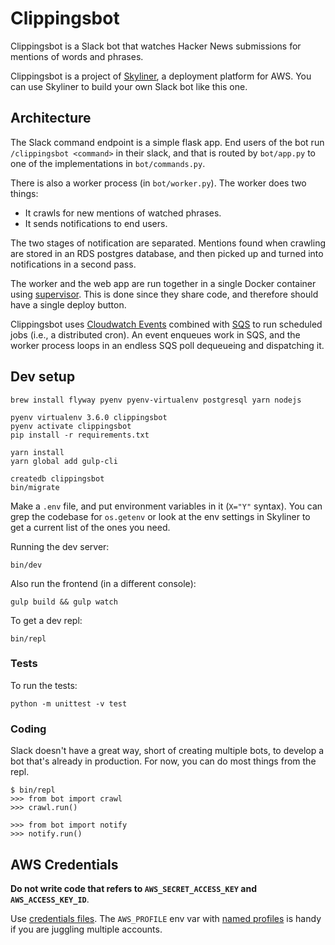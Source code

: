 # Clippingsbot

Clippingsbot is a Slack bot that watches Hacker News submissions for mentions of words and phrases.

Clippingsbot is a project of [Skyliner](https://www.skyliner.io), a deployment platform for AWS. You can use Skyliner to build your own Slack bot like this one.

## Architecture

The Slack command endpoint is a simple flask app. End users of the bot run `/clippingsbot <command>` in their slack, and that is routed by `bot/app.py` to one of the implementations in `bot/commands.py`.

There is also a worker process (in `bot/worker.py`). The worker does two things:

* It crawls for new mentions of watched phrases.
* It sends notifications to end users.

The two stages of notification are separated. Mentions found when crawling are stored in an RDS postgres database, and then picked up and turned into notifications in a second pass.

The worker and the web app are run together in a single Docker container using [supervisor](http://supervisord.org/). This is done since they share code, and therefore should have a single deploy button.

Clippingsbot uses [Cloudwatch Events](http://docs.aws.amazon.com/AmazonCloudWatch/latest/events/WhatIsCloudWatchEvents.html) combined with [SQS](https://aws.amazon.com/sqs/) to run scheduled jobs (i.e., a distributed cron). An event enqueues work in SQS, and the worker process loops in an endless SQS poll dequeueing and dispatching it.

## Dev setup

```
brew install flyway pyenv pyenv-virtualenv postgresql yarn nodejs

pyenv virtualenv 3.6.0 clippingsbot
pyenv activate clippingsbot
pip install -r requirements.txt

yarn install
yarn global add gulp-cli

createdb clippingsbot
bin/migrate
```

Make a `.env` file, and put environment variables in it (`X="Y"` syntax). You can grep the codebase for `os.getenv` or look at the env settings in Skyliner to get a current list of the ones you need.

Running the dev server:

```
bin/dev
```

Also run the frontend (in a different console):

```
gulp build && gulp watch
```

To get a dev repl:

```
bin/repl
```

### Tests

To run the tests:

```
python -m unittest -v test
```

### Coding

Slack doesn't have a great way, short of creating multiple bots, to develop a bot that's already in production. For now, you can do most things from the repl.

```
$ bin/repl
>>> from bot import crawl
>>> crawl.run()

>>> from bot import notify
>>> notify.run()
```


## AWS Credentials

**Do not write code that refers to `AWS_SECRET_ACCESS_KEY` and `AWS_ACCESS_KEY_ID`**.

Use [credentials files](http://docs.aws.amazon.com/cli/latest/userguide/cli-chap-getting-started.html#cli-config-files). The `AWS_PROFILE` env var with [named profiles](http://docs.aws.amazon.com/cli/latest/userguide/cli-chap-getting-started.html#cli-multiple-profiles) is handy if you are juggling multiple accounts.
